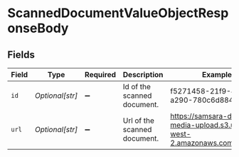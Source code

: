 # ScannedDocumentValueObjectResponseBody


## Fields

| Field                                                                 | Type                                                                  | Required                                                              | Description                                                           | Example                                                               |
| --------------------------------------------------------------------- | --------------------------------------------------------------------- | --------------------------------------------------------------------- | --------------------------------------------------------------------- | --------------------------------------------------------------------- |
| `id`                                                                  | *Optional[str]*                                                       | :heavy_minus_sign:                                                    | Id of the scanned document.                                           | f5271458-21f9-4a9f-a290-780c6d8840ff                                  |
| `url`                                                                 | *Optional[str]*                                                       | :heavy_minus_sign:                                                    | Url of the scanned document.                                          | https://samsara-driver-media-upload.s3.us-west-2.amazonaws.com/123456 |